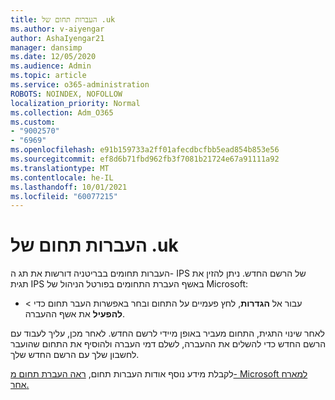 ```yaml
---
title: העברות תחום של .uk
ms.author: v-aiyengar
author: AshaIyengar21
manager: dansimp
ms.date: 12/05/2020
ms.audience: Admin
ms.topic: article
ms.service: o365-administration
ROBOTS: NOINDEX, NOFOLLOW
localization_priority: Normal
ms.collection: Adm_O365
ms.custom:
- "9002570"
- "6969"
ms.openlocfilehash: e91b159733a2ff01afecdbcfbb5ead854b853e56
ms.sourcegitcommit: ef8d6b71fbd962fb3f7081b21724e67a91111a92
ms.translationtype: MT
ms.contentlocale: he-IL
ms.lasthandoff: 10/01/2021
ms.locfileid: "60077215"
---
```

# <a name="uk-domain-transfers"></a>העברות תחום של .uk

העברות תחומים בבריטניה דורשות את תג ה- IPS של הרשם החדש. ניתן להזין את תגית IPS באשף העברת התחומים בפורטל הניהול של Microsoft:

- עבור אל **הגדרות**, לחץ פעמיים על התחום ובחר באפשרות העבר תחום כדי  >   **להפעיל** את אשף ההעברה.

לאחר שינוי התגית, התחום מעביר באופן מיידי לרשם החדש. לאחר מכן, עליך לעבוד עם הרשם החדש כדי להשלים את ההעברה, לשלם דמי העברה ולהוסיף את התחום שהועבר לחשבון שלך עם הרשם החדש שלך.

לקבלת מידע נוסף אודות העברות תחום, [ראה העברת תחום מ- Microsoft למארח אחר.](https://docs.microsoft.com/microsoft-365/admin/get-help-with-domains/transfer-a-domain-from-microsoft-to-another-host)
